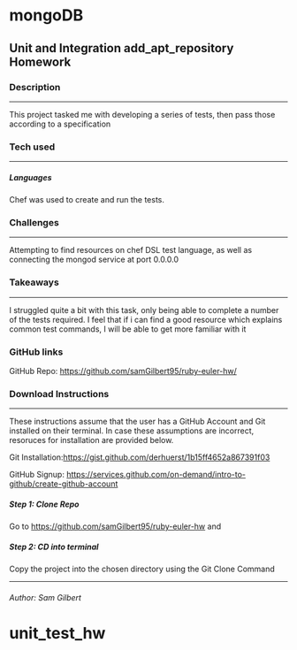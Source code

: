 # mongoDB

## Unit and Integration add_apt_repository Homework


### Description
---
This project tasked me with developing a series of tests, then pass those according to a specification
### Tech used
---
##### Languages
Chef was used to create and run the tests.

### Challenges
---
Attempting to find resources on chef DSL test language, as well as connecting the mongod service at port 0.0.0.0

### Takeaways
---
I struggled quite a bit with this task, only being able to complete a number of the tests required. I feel that if i can find a good resource which explains common test commands, I will be able to get more familiar with it

### GitHub links
GitHub Repo: <https://github.com/samGilbert95/ruby-euler-hw/>


### Download Instructions
----
These instructions assume that the user has a GitHub Account and Git installed on their terminal. In case these assumptions are incorrect, resoruces for installation are provided below.

Git Installation:<https://gist.github.com/derhuerst/1b15ff4652a867391f03>

GitHub Signup: <https://services.github.com/on-demand/intro-to-github/create-github-account>

##### Step 1: Clone Repo
Go to <https://github.com/samGilbert95/ruby-euler-hw> and
##### Step 2:	CD into terminal
Copy the project into the chosen directory using the Git Clone Command

---
###### Author:	Sam Gilbert


# unit_test_hw

